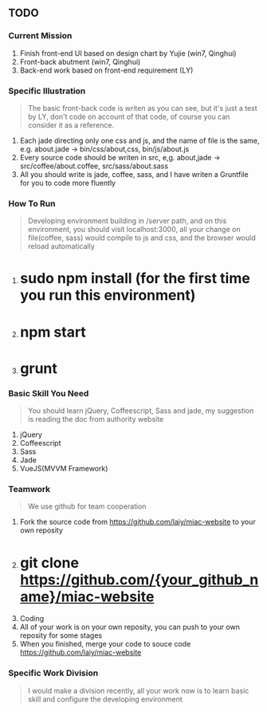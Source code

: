 ## TODO

### Current Mission

1. Finish front-end UI based on design chart by Yujie (win7, Qinghui)
2. Front-back abutment (win7, Qinghui)
3. Back-end work based on front-end requirement (LY)

### Specific Illustration

> The basic front-back code is writen as you can see, but it's just a test by LY, don't code on account of that code, of course you can consider it as a reference.

1. Each jade directing only one css and js, and the name of file is the same, e.g. about.jade -> bin/css/about,css, bin/js/about.js
2. Every source code should be writen in src, e,g. about,jade -> src/coffee/about.coffee, src/sass/about.sass
3. All you should write is jade, coffee, sass, and I have writen a Gruntfile for you to code more fluently

### How To Run

> Developing environment building in /server path, and on this environment, you should visit localhost:3000, all your change on file(coffee, sass) would compile to js and css, and the browser would reload automatically

1. # sudo npm install (for the first time you run this environment)
2. # npm start
3. # grunt

### Basic Skill You Need

> You should learn jQuery, Coffeescript, Sass and jade, my suggestion is reading the doc from authority website

1. jQuery
2. Coffeescript
3. Sass
4. Jade
4. VueJS(MVVM Framework)

### Teamwork

> We use github for team cooperation

1. Fork the source code from https://github.com/laiy/miac-website to your own reposity
2. # git clone https://github.com/{your_github_name}/miac-website
3. Coding
4. All of your work is on your own reposity, you can push to your own reposity for some stages
5. When you finished, merge your code to souce code https://github.com/laiy/miac-website

### Specific Work Division

> I would make a division recently, all your work now is to learn basic skill and configure the developing environment


